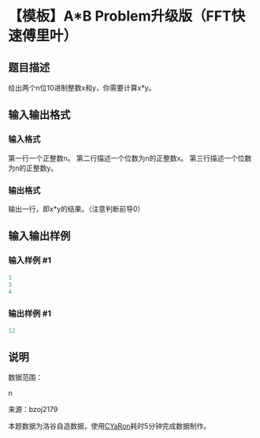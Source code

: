 # 【模板】A*B Problem升级版（FFT快速傅里叶）

## 题目描述

给出两个n位10进制整数x和y，你需要计算x\*y。

## 输入输出格式

### 输入格式

第一行一个正整数n。 第二行描述一个位数为n的正整数x。 第三行描述一个位数为n的正整数y。

### 输出格式

输出一行，即x\*y的结果。（注意判断前导0）

## 输入输出样例

### 输入样例 #1

```cpp
1
3
4
```


### 输出样例 #1

```cpp
12
```


## 说明

数据范围：

n

来源：bzoj2179

本题数据为洛谷自造数据，使用[CYaRon](https://github.com/luogu-dev/cyaron)耗时5分钟完成数据制作。


